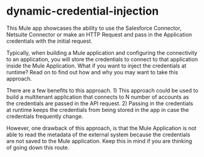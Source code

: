 # dynamic-credential-injection
  This Mule app showcases the ability to use the Salesforce Connector, Netsuite Connector or make an HTTP Request and pass in the Application credentials with the initial request.

 Typically, when building a Mule application and configuring the connectivity to an application, you will store the credentials to connect to that application inside the Mule Application. What if you want to inject the credentials at runtime?  Read on to find out how and why you may want to take this approach.

 There are a few benefits to this approach. 1) This approach could be used to build a multitenant application that connects to N number of accounts as the credentials are passed in the API request. 2) Passing in the credentials at runtime keeps the credentials from being stored in the app in case the credentials frequently change.

 However, one drawback of this approach, is that the Mule Application is not able to read the metadata of the external system because the credentials are not saved to the Mule application.  Keep this in mind if you are thinking of going down this route.

